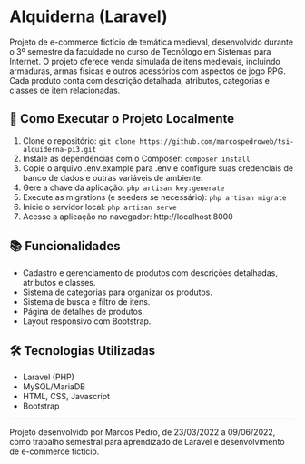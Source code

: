 # Alquiderna (Laravel)

Projeto de e-commerce fictício de temática medieval, desenvolvido durante o 3º semestre da faculdade no curso de Tecnólogo em Sistemas para Internet. O projeto oferece venda simulada de itens medievais, incluindo armaduras, armas físicas e outros acessórios com aspectos de jogo RPG. Cada produto conta com descrição detalhada, atributos, categorias e classes de item relacionadas.

## 🚀 Como Executar o Projeto Localmente

1. Clone o repositório: ```git clone https://github.com/marcospedroweb/tsi-alquiderna-pi3.git```
2. Instale as dependências com o Composer:
   ```composer install```
3. Copie o arquivo .env.example para .env e configure suas credenciais de banco de dados e outras variáveis de ambiente.
4. Gere a chave da aplicação:
   ```php artisan key:generate```
5. Execute as migrations (e seeders se necessário):
   ```php artisan migrate```
6. Inicie o servidor local:
   ```php artisan serve```
7. Acesse a aplicação no navegador: http://localhost:8000

## 📚 Funcionalidades

- Cadastro e gerenciamento de produtos com descrições detalhadas, atributos e classes.
- Sistema de categorias para organizar os produtos.
- Sistema de busca e filtro de itens.
- Página de detalhes de produtos.
- Layout responsivo com Bootstrap.

## 🛠️ Tecnologias Utilizadas

- Laravel (PHP)
- MySQL/MariaDB
- HTML, CSS, Javascript
- Bootstrap

---

Projeto desenvolvido por Marcos Pedro, de 23/03/2022 a 09/06/2022, como trabalho semestral para aprendizado de Laravel e desenvolvimento de e-commerce fictício.
